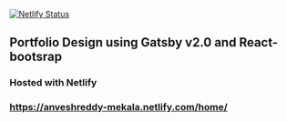[![Netlify Status](https://api.netlify.com/api/v1/badges/3709abd5-a987-4171-a28b-91cfe0837432/deploy-status)](https://app.netlify.com/sites/anveshreddy-mekala/deploys)
## Portfolio Design using Gatsby v2.0 and React-bootsrap
### Hosted with Netlify
### https://anveshreddy-mekala.netlify.com/home/

